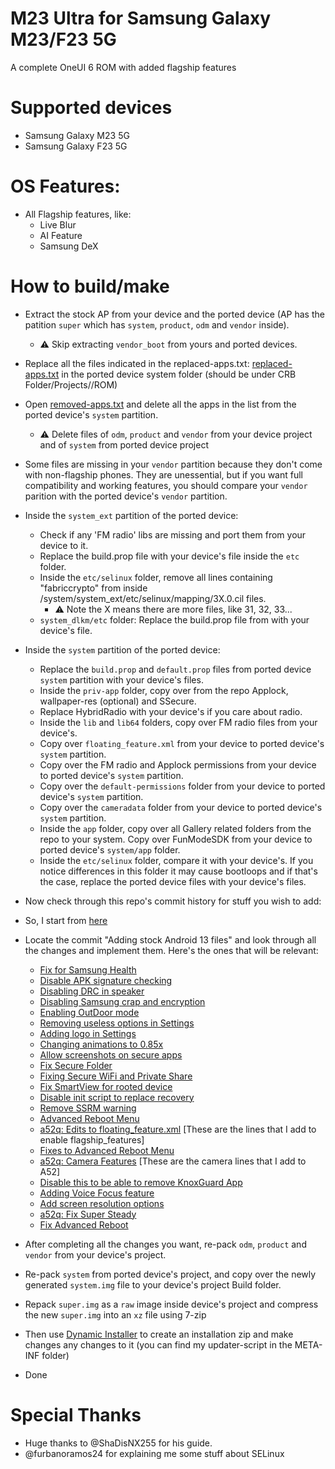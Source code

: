 # M23 Ultra for Samsung Galaxy M23/F23 5G
A complete OneUI 6 ROM with added flagship features

# Supported devices
- Samsung Galaxy M23 5G
- Samsung Galaxy F23 5G

# OS Features:
- All Flagship features, like:
  - Live Blur
  - AI Feature
  - Samsung DeX

# How to build/make
- Extract the stock AP from your device and the ported device (AP has the patition `super` which has `system`, `product`, `odm` and `vendor` inside).
  - ⚠️ Skip extracting `vendor_boot` from yours and ported devices.
- Replace all the files indicated in the replaced-apps.txt: [replaced-apps.txt](https://github.com/Aflaungos/M23Ultra/blob/Android14/replaced-apps.txt) in the ported device system folder (should be under CRB Folder/Projects/<PROJECTNAME>/ROM)
- Open [removed-apps.txt](https://github.com/Aflaungos/M23Ultra/blob/Android14/removed-apps.txt) and delete all the apps in the list from the ported device's `system` partition.
  - ⚠️ Delete files of `odm`, `product` and `vendor` from your device project and of `system` from ported device project
- Some files are missing in your `vendor` partition because they don't come with non-flagship phones. They are unessential, but if you want full compatibility and working features, you should compare your `vendor` parition with the ported device's `vendor` partition.
- Inside the `system_ext` partition of the ported device:
  - Check if any 'FM radio' libs are missing and port them from your device to it.
  - Replace the build.prop file with your device's file inside the `etc` folder.
  - Inside the `etc/selinux` folder, remove all lines containing "fabriccrypto" from inside /system/system_ext/etc/selinux/mapping/3X.0.cil files.
    - ⚠️ Note the X means there are more files, like 31, 32, 33...
  - `system_dlkm/etc` folder: Replace the build.prop file from with your device's file.
- Inside the `system` partition of the ported device:
  - Replace the `build.prop` and `default.prop` files from ported device `system` partition with your device's files.
  - Inside the `priv-app` folder, copy over from the repo Applock, wallpaper-res (optional) and SSecure.
  - Replace HybridRadio with your device's if you care about radio.
  - Inside the `lib` and `lib64` folders, copy over FM radio files from your device's.
  - Copy over `floating_feature.xml` from your device to ported device's `system` partition.
  - Copy over the FM radio and Applock permissions from your device to ported device's `system` partition.
  - Copy over the `default-permissions` folder from your device to ported device's `system` partition.
  - Copy over the `cameradata` folder from your device to ported device's `system` partition.
  - Inside the `app` folder, copy over all Gallery related folders from the repo to your system. Copy over FunModeSDK from your device to ported device's `system/app` folder.
  - Inside the `etc/selinux` folder, compare it with your device's. If you notice differences in this folder it may cause bootloops and if that's the case, replace the ported device files with your device's files.
- Now check through this repo's commit history for stuff you wish to add:
- So, I start from [here](https://github.com/Aflaungos/M23Ultra/commits/Android13?before=b32d24ce9b931940855112b6e3a5db993b77f6b2+105&branch=Android13&qualified_name=refs%2Fheads%2FAndroid13)
- Locate the commit "Adding stock Android 13 files" and look through all the changes and implement them. Here's the ones that will be relevant:
  - [Fix for Samsung Health](https://github.com/Aflaungos/M23Ultra/commit/d97ec1672fe9e1b3f8c241ec96b3c0a9e096bfea)
  - [Disable APK signature checking](https://github.com/Aflaungos/M23Ultra/commit/e9fca1cedf2405c9f84dc2ee4aafa018e59de464)
  - [Disabling DRC in speaker](https://github.com/Aflaungos/M23Ultra/commit/89c3379735ee105fe30a938254972f893253557a)
  - [Disabling Samsung crap and encryption](https://github.com/Aflaungos/M23Ultra/commit/dc8a0872d0362dc7a1a723623558a73336193975) 
  - [Enabling OutDoor mode](https://github.com/Aflaungos/M23Ultra/commit/fa56e82d3d79d10a728a1e9fc0323eb53fb34dcd)
  - [Removing useless options in Settings](https://github.com/Aflaungos/M23Ultra/commit/01b48662a153a3c733fd8f24e4617ea8a0039b6d)
  - [Adding logo in Settings](https://github.com/Aflaungos/M23Ultra/commit/30a30eaded2d6ee247ef926c51f9342eb5b5c36f)
  - [Changing animations to 0.85x](https://github.com/Aflaungos/M23Ultra/commit/8042eb7f01155785e07ebf2da81cd1fd370cb4eb)
  - [Allow screenshots on secure apps](https://github.com/Aflaungos/M23Ultra/commit/c2cc85818df4fe040b4f89ca8f9b78e939b211b4)
  - [Fix Secure Folder](https://github.com/Aflaungos/M23Ultra/commit/8d5d613a133619d1a6dc98354aa9d6ffd1439bef)
  - [Fixing Secure WiFi and Private Share](https://github.com/Aflaungos/M23Ultra/commit/f26002dce2215824be076060c3ba59b84e6757db)
  - [Fix SmartView for rooted device](https://github.com/Aflaungos/M23Ultra/commit/daab0463d26e9411a98a60e63ea1e73026bad0ee)
  - [Disable init script to replace recovery](https://github.com/Aflaungos/M23Ultra/commit/a19c12d7c799fddb641afc0746eec6aeb57d7894) 
  - [Remove SSRM warning](https://github.com/Aflaungos/M23Ultra/commit/20e007bd742f25d4a2cac204deec575f16d3a012)
  - [Advanced Reboot Menu](https://github.com/Aflaungos/M23Ultra/commit/911bf1943c19007e4ed232c57ff08ebe431d94d5)
  - [a52q: Edits to floating_feature.xml](https://github.com/Aflaungos/M23Ultra/commit/78c1819c4d3ab53fa8a0840869fd3afacd65e506) [These are the lines that I add to enable flagship_features]
  - [Fixes to Advanced Reboot Menu](https://github.com/Aflaungos/M23Ultra/commit/afbc1b241b49b267607e245b1c0fb2bf2405a4ca)
  - [a52q: Camera Features](https://github.com/Aflaungos/M23Ultra/commit/dff7dac00ea60b03e6df9c239e215f85eb921620) [These are the camera lines that I add to A52]
  - [Disable this to be able to remove KnoxGuard App](https://github.com/ShaDisNX255/NcX-S21FE/commit/e9e8ada401d4d227163859a73bef575d5bcdb3fc)
  - [Adding Voice Focus feature](https://github.com/Aflaungos/M23Ultra/commit/ccad1a78d661eac8f3afe72cf14caff7b13129a7) 
  - [Add screen resolution options](https://github.com/Aflaungos/M23Ultra/commit/8fb628abbc513bfb5815ab0d859f45450c98d94e)
  - [a52q: Fix Super Steady](https://github.com/Aflaungos/M23Ultra/commit/efa035271ad45a4118f306199e7b7994a3eda233) 
  - [Fix Advanced Reboot](https://github.com/Aflaungos/M23Ultra/commit/23df55abfda68a6929de240daea2aef1adca3fb8)
- After completing all the changes you want, re-pack `odm`, `product` and `vendor` from your device's project.
- Re-pack `system` from ported device's project, and copy over the newly generated `system.img` file to your device's project Build folder.
- Repack `super.img` as a `raw` image inside device's project and compress the new `super.img` into an `xz` file using 7-zip
- Then use [Dynamic Installer](https://forum.xda-developers.com/t/zip-dual-installer-dynamic-installer-stable-4-7-b3-android-10-or-earlier.4279541/) to create an installation zip and make changes any changes to it (you can find my updater-script in the META-INF folder)
  
- Done

# Special Thanks
- Huge thanks to @ShaDisNX255 for his guide.
- @furbanoramos24 for explaining me some stuff about SELinux
